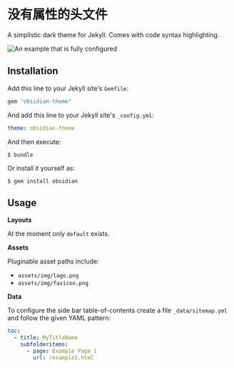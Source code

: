 # 没有属性的头文件

A simplistic dark theme for Jekyll. Comes with code syntax highlighting.

![An example that is fully configured](example.png)

## Installation

Add this line to your Jekyll site's `Gemfile`:

```ruby
gem "obsidian-theme"
```

And add this line to your Jekyll site's `_config.yml`:

```yaml
theme: obsidian-theme
```

And then execute:

    $ bundle

Or install it yourself as:

    $ gem install obsidian

## Usage

**Layouts**

At the moment only `default` exists.

**Assets**

Pluginable asset paths include:

- `assets/img/logo.png`
- `assets/img/favicon.png`

**Data**

To configure the side bar table-of-contents create a file `_data/sitemap.yml` and follow the given YAML pattern:

```yaml
toc:
  - title: MyTitleName
    subfolderitems:
      - page: Example Page 1
        url: /example1.html
```
